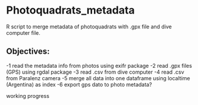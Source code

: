 # Photoquadrats_metadata
R script to merge metadata of photoquadrats with .gpx file and dive computer file.

## Objectives:
-1 read the metadata info from photos using exifr package 
-2 read .gpx files (GPS) using rgdal package
-3 read .csv from dive computer
-4 read .csv from Paralenz camera
-5 merge all data into one dataframe using localtime (Argentina) as index
-6 export gps dato to photo metadata?

working progress
